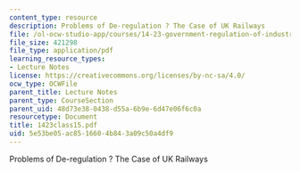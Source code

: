 ```yaml
---
content_type: resource
description: Problems of De-regulation ? The Case of UK Railways
file: /ol-ocw-studio-app/courses/14-23-government-regulation-of-industry-spring-2003/5e53be05ac8516604b843a09c50a4df9_1423class15.pdf
file_size: 421298
file_type: application/pdf
learning_resource_types:
- Lecture Notes
license: https://creativecommons.org/licenses/by-nc-sa/4.0/
ocw_type: OCWFile
parent_title: Lecture Notes
parent_type: CourseSection
parent_uid: 48d73e38-0438-d55a-6b9e-6d47e06f6c0a
resourcetype: Document
title: 1423class15.pdf
uid: 5e53be05-ac85-1660-4b84-3a09c50a4df9
---
```

Problems of De-regulation ? The Case of UK Railways